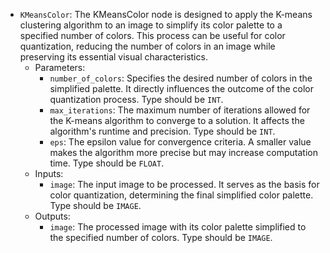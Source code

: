 - `KMeansColor`: The KMeansColor node is designed to apply the K-means clustering algorithm to an image to simplify its color palette to a specified number of colors. This process can be useful for color quantization, reducing the number of colors in an image while preserving its essential visual characteristics.
    - Parameters:
        - `number_of_colors`: Specifies the desired number of colors in the simplified palette. It directly influences the outcome of the color quantization process. Type should be `INT`.
        - `max_iterations`: The maximum number of iterations allowed for the K-means algorithm to converge to a solution. It affects the algorithm's runtime and precision. Type should be `INT`.
        - `eps`: The epsilon value for convergence criteria. A smaller value makes the algorithm more precise but may increase computation time. Type should be `FLOAT`.
    - Inputs:
        - `image`: The input image to be processed. It serves as the basis for color quantization, determining the final simplified color palette. Type should be `IMAGE`.
    - Outputs:
        - `image`: The processed image with its color palette simplified to the specified number of colors. Type should be `IMAGE`.
